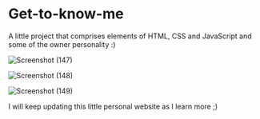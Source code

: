 # Get-to-know-me
A little project that comprises elements of HTML, CSS and JavaScript and some of the owner personality :)

![Screenshot (147)](https://user-images.githubusercontent.com/125815967/225067119-c8c87634-f7b0-450d-8c97-0565a3089c69.png)

![Screenshot (148)](https://user-images.githubusercontent.com/125815967/225067267-10326895-49c1-431a-893e-e8f0e1fce456.png)

![Screenshot (149)](https://user-images.githubusercontent.com/125815967/225067350-3e0c096e-293d-4eda-bcef-295d4bc8db06.png)

I will keep updating this little personal website as I learn more ;)
